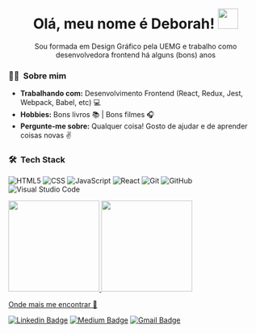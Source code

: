<h1 align="center">Olá, meu nome é Deborah! <img src="https://media.giphy.com/media/WUlplcMpOCEmTGBtBW/giphy.gif" width="40px"></h1>

<p align="center">Sou formada em Design Gráfico pela UEMG e trabalho como desenvolvedora frontend há alguns (bons) anos</p>

<h3> 👨‍💻 &nbsp;Sobre mim </h3>

-  **Trabalhando com:**  Desenvolvimento Frontend (React, Redux, Jest, Webpack, Babel, etc) :computer:
-  **Hobbies:** Bons livros :books: | Bons filmes :headphones:
-  **Pergunte-me sobre:** Qualquer coisa! Gosto de ajudar e de aprender coisas novas :v:

<h3> 🛠 &nbsp;Tech Stack</h3>

  ![HTML5](https://img.shields.io/badge/-HTML5-333333?style=flat&logo=HTML5)
  ![CSS](https://img.shields.io/badge/-CSS-333333?style=flat&logo=CSS3&logoColor=1572B6)
  ![JavaScript](https://img.shields.io/badge/-JavaScript-333333?style=flat&logo=javascript)
  ![React](https://img.shields.io/badge/-React-333333?style=flat&logo=react)
  ![Git](https://img.shields.io/badge/-Git-333333?style=flat&logo=git)
  ![GitHub](https://img.shields.io/badge/-GitHub-333333?style=flat&logo=github)
  ![Visual Studio Code](https://img.shields.io/badge/-Visual%20Studio%20Code-333333?style=flat&logo=visual-studio-code&logoColor=007ACC)

<a href="https://github.com/AVS1508">
  <img height="180em" src="https://github-readme-stats.vercel.app/api?username=dehmirandac2&theme=buefy&show_icons=true" />
  <img height="180em" src="https://github-readme-stats.vercel.app/api/top-langs/?username=dehmirandac2&theme=buefy&layout=compact" />
</a>

<a href="https://sourcerer.io/Raghav-byte">Onde mais me encontrar 🌟 </a>

[![Linkedin Badge](https://img.shields.io/badge/-kunalraghav-blue?style=flat-square&logo=Linkedin&logoColor=white&link=https://www.linkedin.com/in/deborah-miranda-13721a37/)](https://www.linkedin.com/in/deborah-miranda-13721a37/) [![Medium Badge](https://img.shields.io/badge/-@KunalRaghav-03a57a?style=flat-square&labelColor=000000&logo=Medium&link=https://medium.com/@dehmirandac2)](https://medium.com/@dehmirandac2)
[![Gmail Badge](https://img.shields.io/badge/-kraghav123@gmail.com-c14438?style=flat-square&logo=Gmail&logoColor=white&link=mailto:dehmirandac2@gmail.com)](mailto:dehmirandac2@gmail.com)

